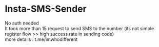 # Insta-SMS-Sender
No auth needed<br>
It took more than 15 request to send SMS to the number (its not simple register flow >> high success rate in sending code)<br>
more details : t.me/imwhodifferent<br>
